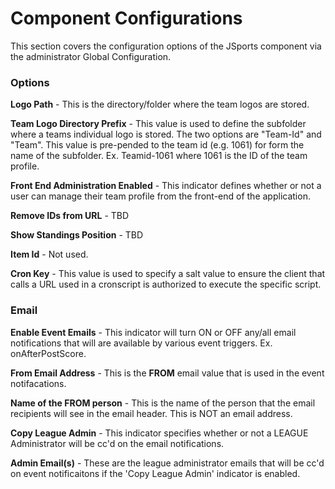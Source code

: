 # Component Configurations

This section covers the configuration options of the JSports component via the administrator Global Configuration.


### Options

**Logo Path** - This is the directory/folder where the team logos are stored.

**Team Logo Directory Prefix** - This value is used to define the subfolder where a teams individual logo is stored.  The two options are "Team-Id" and "Team".   This value is pre-pended to the team id (e.g. 1061) for form the name of the subfolder.  Ex.  Teamid-1061 where 1061 is the ID of the team profile.

**Front End Administration Enabled** - This indicator defines whether or not a user can manage their team profile from the front-end of the application.

**Remove IDs from URL** - TBD

**Show Standings Position** - TBD

**Item Id** - Not used.

**Cron Key** - This value is used to specify a salt value to ensure the client that calls a URL used in a cronscript is authorized to execute the specific script.

### Email

**Enable Event Emails** - This indicator will turn ON or OFF any/all email notifications that will are available by various event triggers.  Ex.  onAfterPostScore.

**From Email Address** - This is the **FROM** email value that is used in the event notifacations.  

**Name of the FROM person** - This is the name of the person that the email recipients will see in the email header.  This is NOT an email address.

**Copy League Admin** - This indicator specifies whether or not a LEAGUE Administrator will be cc'd on the email notifications.

**Admin Email(s)** - These are the league administrator emails that will be cc'd on event notificaitons if the 'Copy League Admin' indicator is enabled.
